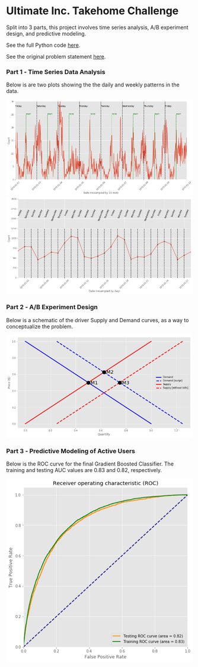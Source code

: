 # Ultimate Inc. Takehome Challenge 

Split into 3 parts, this project involves time series analysis, A/B experiment design, and predictive modeling. 

See the full Python code [here](https://github.com/Aejohnso/Springboard/blob/master/Ultimate_Takehome_Challenge/Ultimate_code.ipynb).

See the original problem statement [here](https://github.com/Aejohnso/Springboard/blob/master/Ultimate_Takehome_Challenge/Problem_Statement.pdf).

### Part 1 ‐ Time Series Data Analysis

Below is are two plots showing the the daily and weekly patterns in the data.

![png](Daily_Pattern_curve.png)
![png](Weekly_Pattern_curve.png)

### Part 2 ‐ A/B Experiment Design  

Below is a schematic of the driver Supply and Demand curves, as a way to conceptualize the problem.

![png](Supply_Demand_curve.png)

### Part 3 ‐ Predictive Modeling of Active Users

Below is the ROC curve for the final Gradient Boosted Classifier. The training and testing AUC values are 0.83 and 0.82, respectively.

![png](ROC_curve.png)
